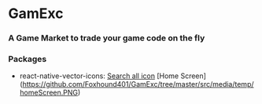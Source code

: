 # GamExc
### A Game Market to trade your game code on the fly

### Packages 
- react-native-vector-icons: [Search all icon](https://oblador.github.io/react-native-vector-icons/)
[Home Screen] (https://github.com/Foxhound401/GamExc/tree/master/src/media/temp/homeScreen.PNG)
